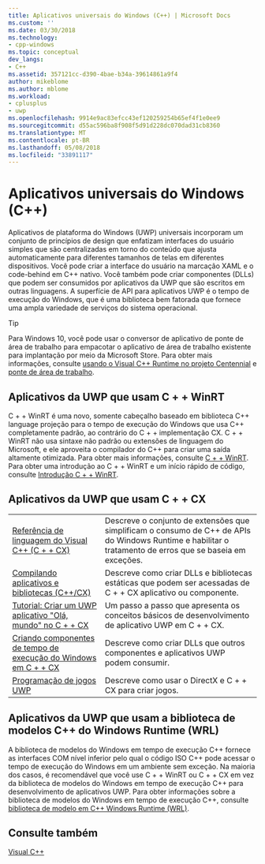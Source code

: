 ```yaml
---
title: Aplicativos universais do Windows (C++) | Microsoft Docs
ms.custom: ''
ms.date: 03/30/2018
ms.technology:
- cpp-windows
ms.topic: conceptual
dev_langs:
- C++
ms.assetid: 357121cc-d390-4bae-b34a-39614861a9f4
author: mikeblome
ms.author: mblome
ms.workload:
- cplusplus
- uwp
ms.openlocfilehash: 9914e9ac83efcc43ef120259254b65ef4f1e0ee9
ms.sourcegitcommit: d55ac596ba8f908f5d91d228dc070dad31cb8360
ms.translationtype: MT
ms.contentlocale: pt-BR
ms.lasthandoff: 05/08/2018
ms.locfileid: "33891117"
---
```

# <a name="universal-windows-apps-c"></a>Aplicativos universais do Windows (C++)

Aplicativos de plataforma do Windows (UWP) universais incorporam um conjunto de princípios de design que enfatizam interfaces do usuário simples que são centralizadas em torno do conteúdo que ajusta automaticamente para diferentes tamanhos de telas em diferentes dispositivos. Você pode criar a interface do usuário na marcação XAML e o code-behind em C++ nativo. Você também pode criar componentes (DLLs) que podem ser consumidos por aplicativos da UWP que são escritos em outras linguagens. A superfície de API para aplicativos UWP é o tempo de execução do Windows, que é uma biblioteca bem fatorada que fornece uma ampla variedade de serviços do sistema operacional.

> [!TIP]  
> Para Windows 10, você pode usar o conversor de aplicativo de ponte de área de trabalho para empacotar o aplicativo de área de trabalho existente para implantação por meio da Microsoft Store. Para obter mais informações, consulte [usando o Visual C++ Runtime no projeto Centennial](https://blogs.msdn.microsoft.com/vcblog/2016/07/07/using-visual-c-runtime-in-centennial-project) e [ponte de área de trabalho](/windows/uwp/porting/desktop-to-uwp-root).

## <a name="uwp-apps-that-use-cwinrt"></a>Aplicativos da UWP que usam C + + WinRT

C + + WinRT é uma novo, somente cabeçalho baseado em biblioteca C++ language projeção para o tempo de execução do Windows que usa C++ completamente padrão, ao contrário do C + + implementação CX. C + + WinRT não usa sintaxe não padrão ou extensões de linguagem do Microsoft, e ele aproveita o compilador do C++ para criar uma saída altamente otimizada. Para obter mais informações, consulte [C + + WinRT](/windows/uwp/cpp-and-winrt-apis). Para obter uma introdução ao C + + WinRT e um início rápido de código, consulte [Introdução C + + WinRT](/windows/uwp/cpp-and-winrt-apis/intro-to-using-cpp-with-winrt).

## <a name="uwp-apps-that-use-ccx"></a>Aplicativos da UWP que usam C + + CX

|||
|-|-|
|[Referência de linguagem do Visual C++ (C + + CX)](../cppcx/visual-c-language-reference-c-cx.md)|Descreve o conjunto de extensões que simplificam o consumo de C++ de APIs do Windows Runtime e habilitar o tratamento de erros que se baseia em exceções.|
|[Compilando aplicativos e bibliotecas (C++/CX)](../cppcx/building-apps-and-libraries-c-cx.md)|Descreve como criar DLLs e bibliotecas estáticas que podem ser acessadas de C + + CX aplicativo ou componente.|
|[Tutorial: Criar um UWP aplicativo "Olá, mundo" no C + + CX](/windows/uwp/get-started/create-a-basic-windows-10-app-in-cpp)|Um passo a passo que apresenta os conceitos básicos de desenvolvimento de aplicativo UWP em C + + CX. |
|[Criando componentes de tempo de execução do Windows em C + + CX](/windows/uwp/winrt-components/creating-windows-runtime-components-in-cpp)|Descreve como criar DLLs que outros componentes e aplicativos UWP podem consumir.|
|[Programação de jogos UWP](/windows/uwp/gaming/)|Descreve como usar o DirectX e C + + CX para criar jogos.|

## <a name="uwp-apps-that-use-the-windows-runtime-c-template-library-wrl"></a>Aplicativos da UWP que usam a biblioteca de modelos C++ do Windows Runtime (WRL)

A biblioteca de modelos do Windows em tempo de execução C++ fornece as interfaces COM nível inferior pelo qual o código ISO C++ pode acessar o tempo de execução do Windows em um ambiente sem exceção. Na maioria dos casos, é recomendável que você use C + + WinRT ou C + + CX em vez da biblioteca de modelos do Windows em tempo de execução C++ para desenvolvimento de aplicativos UWP. Para obter informações sobre a biblioteca de modelos do Windows em tempo de execução C++, consulte [biblioteca de modelo em C++ Windows Runtime (WRL)](../windows/windows-runtime-cpp-template-library-wrl.md).

## <a name="see-also"></a>Consulte também

[Visual C++](../visual-cpp-in-visual-studio.md)<br/>
